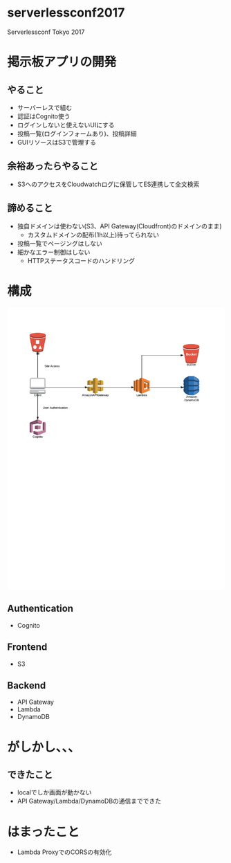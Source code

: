 # serverlessconf2017

Serverlessconf Tokyo 2017

# 掲示板アプリの開発

## やること

* サーバーレスで組む
* 認証はCognito使う
* ログインしないと使えないUIにする
* 投稿一覧(ログインフォームあり)、投稿詳細
* GUIリソースはS3で管理する

## 余裕あったらやること

* S3へのアクセスをCloudwatchログに保管してES連携して全文検索

## 諦めること

* 独自ドメインは使わない(S3、API Gateway(Cloudfront)のドメインのまま)
  * カスタムドメインの配布(1h以上)待ってられない
* 投稿一覧でページングはしない
* 細かなエラー制御はしない
  * HTTPステータスコードのハンドリング

# 構成

![image](https://raw.githubusercontent.com/teppeiii7/serverlessconf2017/master/image.jpeg)

## Authentication

* Cognito

## Frontend

* S3

## Backend

* API Gateway
* Lambda
* DynamoDB

# がしかし、、、

## できたこと

* localでしか画面が動かない
* API Gateway/Lambda/DynamoDBの通信までできた

# はまったこと

* Lambda ProxyでのCORSの有効化
